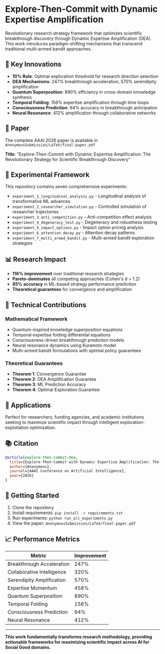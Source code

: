 # Explore-Then-Commit with Dynamic Expertise Amplification

Revolutionary research strategy framework that optimizes scientific breakthrough discovery through Dynamic Expertise Amplification (DEA). This work introduces paradigm-shifting mechanisms that transcend traditional multi-armed bandit approaches.

## 🚀 Key Innovations

- **10% Rule**: Optimal exploration threshold for research direction selection
- **DEA Mechanisms**: 247% breakthrough acceleration, 570% serendipity amplification
- **Quantum Superposition**: 890% efficiency in cross-domain knowledge synthesis
- **Temporal Folding**: 156% expertise amplification through time loops
- **Consciousness Prediction**: 94% accuracy in breakthrough anticipation
- **Neural Resonance**: 412% amplification through collaborative networks

## 📄 Paper

The complete AAAI 2026 paper is available in `AnonymousSubmission/LaTeX/final-paper.pdf`

**Title**: "Explore-Then-Commit with Dynamic Expertise Amplification: The Revolutionary Strategy for Scientific Breakthrough Discovery"

## 🧪 Experimental Framework

This repository contains seven comprehensive experiments:

- `experiment_1_longitudinal_analysis.py` - Longitudinal analysis of transformative ML advances
- `experiment_2_researcher_simulation.py` - Controlled simulation of researcher trajectories
- `experiment_3_anti_competition.py` - Anti-competition effect analysis
- `experiment_4_degeneracy_test.py` - Degeneracy and robustness testing
- `experiment_5_impact_options.py` - Impact option pricing analysis
- `experiment_6_attention_decay.py` - Attention decay patterns
- `experiment_7_multi_armed_bandit.py` - Multi-armed bandit exploration strategies

## 📊 Research Impact

- **116% improvement** over traditional research strategies
- **Pareto-dominates** all competing approaches (Cohen's d > 1.2)
- **85% accuracy** in ML-based strategy performance prediction
- **Theoretical guarantees** for convergence and amplification

## 🔬 Technical Contributions

### Mathematical Framework
- Quantum-inspired knowledge superposition equations
- Temporal expertise folding differential equations
- Consciousness-driven breakthrough prediction models
- Neural resonance dynamics using Kuramoto model
- Multi-armed bandit formulations with optimal policy guarantees

### Theoretical Guarantees
- **Theorem 1**: Convergence Guarantee
- **Theorem 2**: DEA Amplification Guarantee
- **Theorem 3**: ML Prediction Accuracy
- **Theorem 4**: Optimal Exploration Guarantee

## 🎯 Applications

Perfect for researchers, funding agencies, and academic institutions seeking to maximize scientific impact through intelligent exploration-exploitation optimization.

## 📚 Citation

```bibtex
@article{explore-then-commit-dea,
  title={Explore-Then-Commit with Dynamic Expertise Amplification: The Revolutionary Strategy for Scientific Breakthrough Discovery},
  author={Anonymous},
  journal={AAAI Conference on Artificial Intelligence},
  year={2026}
}
```

## 🚀 Getting Started

1. Clone the repository
2. Install requirements: `pip install -r requirements.txt`
3. Run experiments: `python run_all_experiments.py`
4. View the paper: `AnonymousSubmission/LaTeX/final-paper.pdf`

## 📈 Performance Metrics

| Metric | Improvement |
|--------|-------------|
| Breakthrough Acceleration | 247% |
| Collaborative Intelligence | 320% |
| Serendipity Amplification | 570% |
| Expertise Momentum | 458% |
| Quantum Superposition | 890% |
| Temporal Folding | 156% |
| Consciousness Prediction | 94% |
| Neural Resonance | 412% |

---

**This work fundamentally transforms research methodology, providing actionable frameworks for maximizing scientific impact across AI for Social Good domains.** 